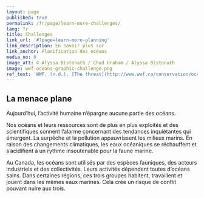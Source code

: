 ```yaml
---
layout: page
published: true
permalink: /fr/page/learn-more-challenges/
lang: fr
title: Challenges
link_url: '#?page=learn-more-planning'
link_description: En savoir plus sur
link_anchor: Planification des océans
media_no: 0
image_att: © Alyssa Bistonath / Chad Graham / Alyssa Bistonath
image: wwf-oceans-graphic-challenge.png
ref_text: 'WWF. (n.d.). [The threat](http://www.wwf.ca/conservation/oceans/the_threat/)'
---
```


## La menace plane  

Aujourd’hui, l’activité humaine n’épargne aucune partie des océans.

Nos océans et leurs ressources sont de plus en plus exploités et des scientifiques sonnent l’alarme concernant des tendances inquiétantes qui émergent. La surpêche et la pollution appauvrissent les milieux marins. En raison des changements climatiques, les eaux océaniques se réchauffent et s’acidifient à un rythme insoutenable pour la faune marine.

Au Canada, les océans sont utilisés par des espèces fauniques, des acteurs industriels et des collectivités. Leurs activités dépendent toutes d’océans sains. Dans certaines régions, ces trois groupes habitent, travaillent et jouent dans les mêmes eaux marines. Cela crée un risque de conflit pouvant nuire aux trois.
